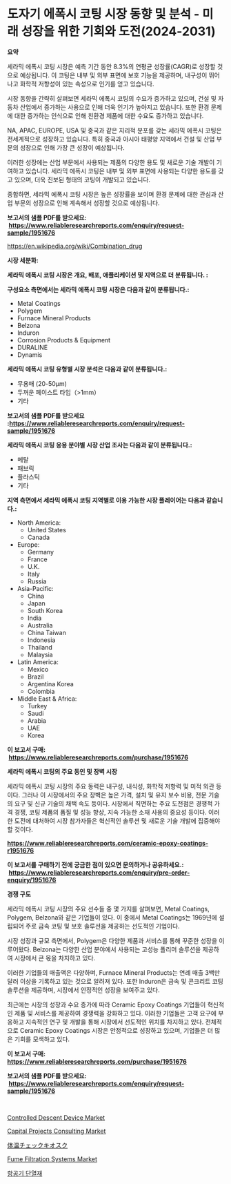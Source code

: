 <p><h1>도자기 에폭시 코팅 시장 동향 및 분석 - 미래 성장을 위한 기회와 도전(2024-2031)</h1></p><p><strong>요약</strong></p>
<p><p>세라믹 에폭시 코팅 시장은 예측 기간 동안 8.3%의 연평균 성장률(CAGR)로 성장할 것으로 예상됩니다. 이 코팅은 내부 및 외부 표면에 보호 기능을 제공하며, 내구성이 뛰어나고 화학적 저항성이 있는 속성으로 인기를 얻고 있습니다.</p><p>시장 동향을 간략히 살펴보면 세라믹 에폭시 코팅의 수요가 증가하고 있으며, 건설 및 자동차 산업에서 증가하는 사용으로 인해 더욱 인기가 높아지고 있습니다. 또한 환경 문제에 대한 증가하는 인식으로 인해 친환경 제품에 대한 수요도 증가하고 있습니다.</p><p>NA, APAC, EUROPE, USA 및 중국과 같은 지리적 분포를 갖는 세라믹 에폭시 코팅은 전세계적으로 성장하고 있습니다. 특히 중국과 아시아 태평양 지역에서 건설 및 산업 부문의 성장으로 인해 가장 큰 성장이 예상됩니다.</p><p>이러한 성장에는 산업 부문에서 사용되는 제품의 다양한 용도 및 새로운 기술 개발이 기여하고 있습니다. 세라믹 에폭시 코팅은 내부 및 외부 표면에 사용되는 다양한 용도를 갖고 있으며, 더욱 진보된 형태의 코팅이 개발되고 있습니다.</p><p>종합하면, 세라믹 에폭시 코팅 시장은 높은 성장률을 보이며 환경 문제에 대한 관심과 산업 부문의 성장으로 인해 계속해서 성장할 것으로 예상됩니다.</p></p>
<p><strong>보고서의 샘플 PDF를 받으세요: &nbsp;<a href="https://www.reliableresearchreports.com/enquiry/request-sample/1951676">https://www.reliableresearchreports.com/enquiry/request-sample/1951676</a></strong></p>
<p><a href="https://en.wikipedia.org/wiki/Combination_drug">https://en.wikipedia.org/wiki/Combination_drug</a></p>
<p><strong>시장 세분화:</strong></p>
<p><strong> 세라믹 에폭시 코팅 시장은 개요, 배포, 애플리케이션 및 지역으로 더 분류됩니다. :</strong></p>
<p><strong>구성요소 측면에서는 세라믹 에폭시 코팅 시장은 다음과 같이 분류됩니다.:</strong></p>
<p><ul><li>Metal Coatings</li><li>Polygem</li><li>Furnace Mineral Products</li><li>Belzona</li><li>Induron</li><li>Corrosion Products & Equipment</li><li>DURALINE</li><li>Dynamis</li></ul></p>
<p><strong> 세라믹 에폭시 코팅 유형별 시장 분석은 다음과 같이 분류됩니다.:</strong></p>
<p><ul><li>무용매 (20-50µm)</li><li>두꺼운 페이스트 타입（>1mm）</li><li>기타</li></ul></p>
<p><strong>보고서의 샘플 PDF를 받으세요 :<a href="https://www.reliableresearchreports.com/enquiry/request-sample/1951676">https://www.reliableresearchreports.com/enquiry/request-sample/1951676</a></strong></p>
<p><strong> 세라믹 에폭시 코팅 응용 분야별 시장 산업 조사는 다음과 같이 분류됩니다.:</strong></p>
<p><ul><li>메탈</li><li>패브릭</li><li>플라스틱</li><li>기타</li></ul></p>
<p><strong>지역 측면에서 세라믹 에폭시 코팅 지역별로 이용 가능한 시장 플레이어는 다음과 같습니다.:</strong></p>
<p><ul>
    <li>
        North America:
        <ul>
            <li>United States</li>
            <li>Canada</li>
        </ul>
    </li>
    <li>
        Europe:
        <ul>
            <li>Germany</li>
            <li>France</li>
            <li>U.K.</li>
            <li>Italy</li>
            <li>Russia</li>
        </ul>
    </li>
    <li>
        Asia-Pacific:
        <ul>
            <li>China</li>
            <li>Japan</li>
            <li>South Korea</li>
            <li>India</li>
            <li>Australia</li>
            <li>China Taiwan</li>
            <li>Indonesia</li>
            <li>Thailand</li>
            <li>Malaysia</li>
        </ul>
    </li>
    <li>
        Latin America:
        <ul>
            <li>Mexico</li>
            <li>Brazil</li>
            <li>Argentina Korea</li>
            <li>Colombia</li>
        </ul>
    </li>
    <li>
        Middle East & Africa:
        <ul>
            <li>Turkey</li>
            <li>Saudi</li>
            <li>Arabia</li>
            <li>UAE</li>
            <li>Korea</li>
        </ul>
    </li>
    </ul></p>
<p><strong>이 보고서 구매: &nbsp;<a href="https://www.reliableresearchreports.com/purchase/1951676">https://www.reliableresearchreports.com/purchase/1951676</a></strong></p>
<p><strong>세라믹 에폭시 코팅의 주요 동인 및 장벽 시장</strong></p>
<p><p>세라믹 에폭시 코팅 시장의 주요 동력은 내구성, 내식성, 화학적 저항력 및 미적 외관 등이다. 그러나 이 시장에서의 주요 장벽은 높은 가격, 설치 및 유지 보수 비용, 전문 기술의 요구 및 신규 기술의 채택 속도 등이다. 시장에서 직면하는 주요 도전점은 경쟁적 가격 경쟁, 코팅 제품의 품질 및 성능 향상, 지속 가능한 소재 사용의 중요성 등이다. 이러한 도전에 대처하여 시장 참가자들은 혁신적인 솔루션 및 새로운 기술 개발에 집중해야 할 것이다.</p></p>
<p><strong><a href="https://www.reliableresearchreports.com/ceramic-epoxy-coatings-r1951676">https://www.reliableresearchreports.com/ceramic-epoxy-coatings-r1951676</a></strong></p>
<p><strong>이 보고서를 구매하기 전에 궁금한 점이 있으면 문의하거나 공유하세요.: &nbsp;<a href="https://www.reliableresearchreports.com/enquiry/pre-order-enquiry/1951676">https://www.reliableresearchreports.com/enquiry/pre-order-enquiry/1951676</a></strong></p>
<p><strong>경쟁 구도</strong></p>
<p><p>세라믹 에폭시 코팅 시장의 주요 선수들 중 몇 가지를 살펴보면, Metal Coatings, Polygem, Belzona와 같은 기업들이 있다. 이 중에서 Metal Coatings는 1969년에 설립되어 주로 금속 코팅 및 보호 솔루션을 제공하는 선도적인 기업이다. </p><p>시장 성장과 규모 측면에서, Polygem은 다양한 제품과 서비스를 통해 꾸준한 성장을 이루어왔다. Belzona는 다양한 산업 분야에서 사용되는 고성능 폴리머 솔루션을 제공하여 시장에서 큰 몫을 차지하고 있다.</p><p>이러한 기업들의 매출액은 다양하며, Furnace Mineral Products는 연례 매출 3백만 달러 이상을 기록하고 있는 것으로 알려져 있다. 또한 Induron은 금속 및 콘크리트 코팅 솔루션을 제공하며, 시장에서 안정적인 성장을 보여주고 있다.</p><p>최근에는 시장의 성장과 수요 증가에 따라 Ceramic Epoxy Coatings 기업들이 혁신적인 제품 및 서비스를 제공하여 경쟁력을 강화하고 있다. 이러한 기업들은 고객 요구에 부응하고 지속적인 연구 및 개발을 통해 시장에서 선도적인 위치를 차지하고 있다. 전체적으로 Ceramic Epoxy Coatings 시장은 안정적으로 성장하고 있으며, 기업들은 더 많은 기회를 모색하고 있다.</p></p>
<p><strong>이 보고서 구매: &nbsp; <a href="https://www.reliableresearchreports.com/purchase/1951676">https://www.reliableresearchreports.com/purchase/1951676</a></strong></p>
<p><strong>보고서의 샘플 PDF를 받으세요: &nbsp;<a href="https://www.reliableresearchreports.com/enquiry/request-sample/1951676">https://www.reliableresearchreports.com/enquiry/request-sample/1951676</a></strong><strong></strong></p>
<p>&nbsp;</p>
<p><p><a href="https://issuu.com/reportprime-2/docs/controlled-descent-device-market-size-2030.pptx">Controlled Descent Device Market</a></p><p><a href="https://github.com/vimar16th/Market-Research-Report-List-6/blob/main/capital-projects-consulting-market.md">Capital Projects Consulting Market</a></p><p><a href="https://medium.com/@novastamm2023/2024%E5%B9%B4%E3%81%8B%E3%82%892031%E5%B9%B4%E3%81%BE%E3%81%A7%E3%81%AE%E3%82%B0%E3%83%AD%E3%83%BC%E3%83%90%E3%83%AB%E4%BD%93%E6%B8%A9%E3%83%81%E3%82%A7%E3%83%83%E3%82%AF%E3%82%AD%E3%82%AA%E3%82%B9%E3%82%AF%E5%B8%82%E5%A0%B4%E3%81%AE%E5%B0%86%E6%9D%A5%E3%81%AE%E3%83%88%E3%83%AC%E3%83%B3%E3%83%89-104%E3%83%9A%E3%83%BC%E3%82%B8%E3%81%A7%E3%81%AE%E5%B8%82%E5%A0%B4%E3%81%AE%E6%B4%9E%E5%AF%9F%E3%81%A8%E5%88%86%E6%9E%90-91271380bbeb">体温チェックキオスク</a></p><p><a href="https://medium.com/@marcoshoppe2023/global-fume-filtration-systems-market-is-projected-to-grow-at-a-cagr-of-7-3-2ecfc95fba7d">Fume Filtration Systems Market</a></p><p><a href="https://medium.com/@czbtzkwc9/%EB%B9%84%ED%96%89%EA%B8%B0-%EC%A0%88%EC%97%B0%EC%9E%AC%EB%A3%8C-%EC%8B%9C%EC%9E%A5-%EA%B8%80%EB%A1%9C%EB%B2%8C-%EB%B0%8F-%EC%A7%80%EC%97%AD-%EB%B6%84%EC%84%9D-%EC%A7%80%EC%97%AD-%EA%B5%AD%EA%B0%80-%EC%88%98%EC%A4%80-%EB%B6%84%EC%84%9D-%EB%B0%8F-%EA%B2%BD%EC%9F%81-%ED%92%8D%EA%B2%BD-%EB%B6%84%EC%84%9D-%EB%B0%8F-%EC%98%88%EC%B8%A1-2024-2031-f5183546fdb3">항공기 단열재</a></p></p>